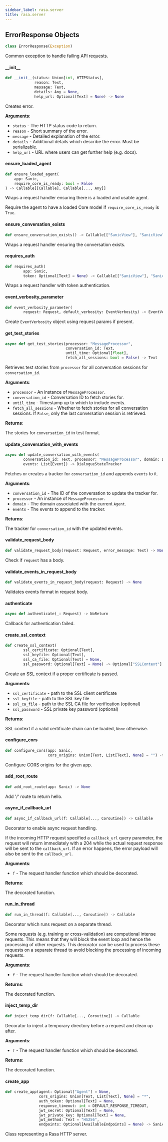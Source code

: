 ```yaml
---
sidebar_label: rasa.server
title: rasa.server
---
```

## ErrorResponse Objects

```python
class ErrorResponse(Exception)
```

Common exception to handle failing API requests.

#### \_\_init\_\_

```python
def __init__(status: Union[int, HTTPStatus],
             reason: Text,
             message: Text,
             details: Any = None,
             help_url: Optional[Text] = None) -> None
```

Creates error.

**Arguments**:

- `status` - The HTTP status code to return.
- `reason` - Short summary of the error.
- `message` - Detailed explanation of the error.
- `details` - Additional details which describe the error. Must be serializable.
- `help_url` - URL where users can get further help (e.g. docs).

#### ensure\_loaded\_agent

```python
def ensure_loaded_agent(
    app: Sanic,
    require_core_is_ready: bool = False
) -> Callable[[Callable], Callable[..., Any]]
```

Wraps a request handler ensuring there is a loaded and usable agent.

Require the agent to have a loaded Core model if `require_core_is_ready` is
`True`.

#### ensure\_conversation\_exists

```python
def ensure_conversation_exists() -> Callable[["SanicView"], "SanicView"]
```

Wraps a request handler ensuring the conversation exists.

#### requires\_auth

```python
def requires_auth(
        app: Sanic,
        token: Optional[Text] = None) -> Callable[["SanicView"], "SanicView"]
```

Wraps a request handler with token authentication.

#### event\_verbosity\_parameter

```python
def event_verbosity_parameter(
        request: Request, default_verbosity: EventVerbosity) -> EventVerbosity
```

Create `EventVerbosity` object using request params if present.

#### get\_test\_stories

```python
async def get_test_stories(processor: "MessageProcessor",
                           conversation_id: Text,
                           until_time: Optional[float],
                           fetch_all_sessions: bool = False) -> Text
```

Retrieves test stories from `processor` for all conversation sessions for
`conversation_id`.

**Arguments**:

- `processor` - An instance of `MessageProcessor`.
- `conversation_id` - Conversation ID to fetch stories for.
- `until_time` - Timestamp up to which to include events.
- `fetch_all_sessions` - Whether to fetch stories for all conversation sessions.
  If `False`, only the last conversation session is retrieved.
  

**Returns**:

  The stories for `conversation_id` in test format.

#### update\_conversation\_with\_events

```python
async def update_conversation_with_events(
        conversation_id: Text, processor: "MessageProcessor", domain: Domain,
        events: List[Event]) -> DialogueStateTracker
```

Fetches or creates a tracker for `conversation_id` and appends `events` to it.

**Arguments**:

- `conversation_id` - The ID of the conversation to update the tracker for.
- `processor` - An instance of `MessageProcessor`.
- `domain` - The domain associated with the current `Agent`.
- `events` - The events to append to the tracker.
  

**Returns**:

  The tracker for `conversation_id` with the updated events.

#### validate\_request\_body

```python
def validate_request_body(request: Request, error_message: Text) -> None
```

Check if `request` has a body.

#### validate\_events\_in\_request\_body

```python
def validate_events_in_request_body(request: Request) -> None
```

Validates events format in request body.

#### authenticate

```python
async def authenticate(_: Request) -> NoReturn
```

Callback for authentication failed.

#### create\_ssl\_context

```python
def create_ssl_context(
        ssl_certificate: Optional[Text],
        ssl_keyfile: Optional[Text],
        ssl_ca_file: Optional[Text] = None,
        ssl_password: Optional[Text] = None) -> Optional["SSLContext"]
```

Create an SSL context if a proper certificate is passed.

**Arguments**:

- `ssl_certificate` - path to the SSL client certificate
- `ssl_keyfile` - path to the SSL key file
- `ssl_ca_file` - path to the SSL CA file for verification (optional)
- `ssl_password` - SSL private key password (optional)
  

**Returns**:

  SSL context if a valid certificate chain can be loaded, `None` otherwise.

#### configure\_cors

```python
def configure_cors(app: Sanic,
                   cors_origins: Union[Text, List[Text], None] = "") -> None
```

Configure CORS origins for the given app.

#### add\_root\_route

```python
def add_root_route(app: Sanic) -> None
```

Add &#x27;/&#x27; route to return hello.

#### async\_if\_callback\_url

```python
def async_if_callback_url(f: Callable[..., Coroutine]) -> Callable
```

Decorator to enable async request handling.

If the incoming HTTP request specified a `callback_url` query parameter, the request
will return immediately with a 204 while the actual request response will
be sent to the `callback_url`. If an error happens, the error payload will also
be sent to the `callback_url`.

**Arguments**:

- `f` - The request handler function which should be decorated.
  

**Returns**:

  The decorated function.

#### run\_in\_thread

```python
def run_in_thread(f: Callable[..., Coroutine]) -> Callable
```

Decorator which runs request on a separate thread.

Some requests (e.g. training or cross-validation) are computional intense requests.
This means that they will block the event loop and hence the processing of other
requests. This decorator can be used to process these requests on a separate thread
to avoid blocking the processing of incoming requests.

**Arguments**:

- `f` - The request handler function which should be decorated.
  

**Returns**:

  The decorated function.

#### inject\_temp\_dir

```python
def inject_temp_dir(f: Callable[..., Coroutine]) -> Callable
```

Decorator to inject a temporary directory before a request and clean up after.

**Arguments**:

- `f` - The request handler function which should be decorated.
  

**Returns**:

  The decorated function.

#### create\_app

```python
def create_app(agent: Optional["Agent"] = None,
               cors_origins: Union[Text, List[Text], None] = "*",
               auth_token: Optional[Text] = None,
               response_timeout: int = DEFAULT_RESPONSE_TIMEOUT,
               jwt_secret: Optional[Text] = None,
               jwt_private_key: Optional[Text] = None,
               jwt_method: Text = "HS256",
               endpoints: Optional[AvailableEndpoints] = None) -> Sanic
```

Class representing a Rasa HTTP server.

